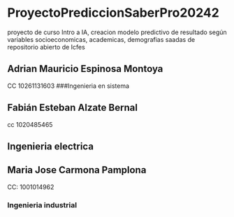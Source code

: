 # ProyectoPrediccionSaberPro20242
proyecto de curso Intro a IA, creacion modelo predictivo de resultado según variables socioeconomicas, academicas, demografias saadas de repositorio abierto de Icfes

## Adrian Mauricio Espinosa Montoya
CC 10261131603
###Ingenieria en sistema

## Fabián Esteban Alzate Bernal
cc 1020485465
## Ingenieria electrica
## Maria Jose Carmona Pamplona 
CC: 1001014962
### Ingenieria industrial
